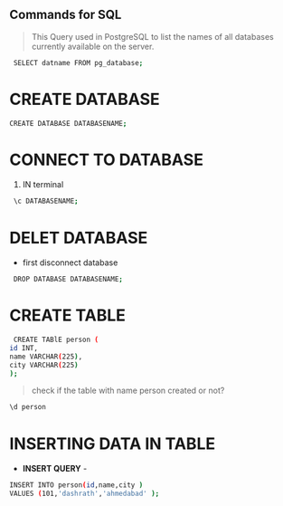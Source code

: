 ## Commands for SQL

>   This Query used in PostgreSQL to list the names of all databases currently available on the server.

```bash
 SELECT datname FROM pg_database; 
 ```

# CREATE DATABASE

``` bash 
CREATE DATABASE DATABASENAME; 
```
# CONNECT TO DATABASE

1. IN terminal 
```bash
 \c DATABASENAME; 
 ```

# DELET DATABASE 

* first disconnect database
``` bash
 DROP DATABASE DATABASENAME; 
 ```

# CREATE TABLE

```bash
 CREATE TABlE person (
id INT,
name VARCHAR(225),
city VARCHAR(225)
); 
``` 

> check if the table with name <bold> person</bold> created or not?
```bash
\d person
``` 

# INSERTING DATA IN TABLE 
- **INSERT QUERY** - 
```bash 
INSERT INTO person(id,name,city )
VALUES (101,'dashrath','ahmedabad' );
```